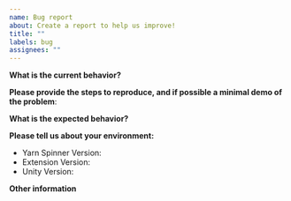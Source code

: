 ```yaml
---
name: Bug report
about: Create a report to help us improve!
title: ""
labels: bug
assignees: ""
---
```


**What is the current behavior?**

<!-- Please describe what you're seeing. -->

**Please provide the steps to reproduce, and if possible a minimal demo of the problem**:

<!-- Please give us as much detail as you can, so that we can reproduce the issue. If possible, please consider uploading a demo project that demonstrates the problem. -->

**What is the expected behavior?**

<!-- What do you expect to see instead of what's happening now? -->

**Please tell us about your environment:**

<!-- Delete any of these that aren't relevant to your issue. -->

- Yarn Spinner Version:
- Extension Version:
- Unity Version:

**Other information**

<!-- For example, a detailed explanation, stacktraces, related issues, suggestions how to fix, links for us to have context... -->
